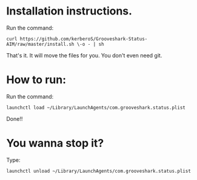 Installation instructions.
==========================

Run the command:

`curl https://github.com/kerberoS/Grooveshark-Status-AIM/raw/master/install.sh \-o - | sh`

That's it. It will move the files for you. You don't even need git.

How to run:
===========

Run the command:

`launchctl load ~/Library/LaunchAgents/com.grooveshark.status.plist`

Done!!

You wanna stop it?
==========================

Type:

`launchctl unload ~/Library/LaunchAgents/com.grooveshark.status.plist`
